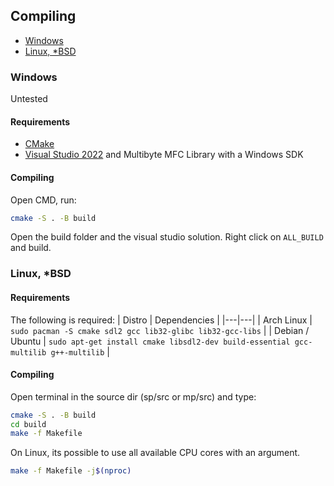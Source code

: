 ## Compiling
* [Windows](#windows)
* [Linux, *BSD](#linux-bsd)

### Windows

Untested

#### Requirements

* [CMake](https://cmake.org/download/)
* [Visual Studio 2022](https://visualstudio.microsoft.com/downloads/) and Multibyte MFC Library with a Windows SDK

#### Compiling

Open CMD, run:
```sh
cmake -S . -B build
```

Open the build folder and the visual studio solution. Right click on `ALL_BUILD` and build.

### Linux, *BSD

#### Requirements

The following is required:
| Distro | Dependencies |
|---|---|
| Arch Linux | `sudo pacman -S cmake sdl2 gcc lib32-glibc lib32-gcc-libs` |
| Debian / Ubuntu | `sudo apt-get install cmake libsdl2-dev build-essential gcc-multilib g++-multilib` |

#### Compiling

Open terminal in the source dir (sp/src or mp/src) and type:
```sh
cmake -S . -B build
cd build
make -f Makefile
```

On Linux, its possible to use all available CPU cores with an argument.

```sh
make -f Makefile -j$(nproc)
```

